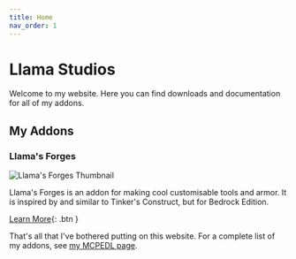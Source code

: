 ```yaml
---
title: Home
nav_order: 1
---
```


# Llama Studios
Welcome to my website. Here you can find downloads and documentation for all of my addons.

## My Addons
### Llama's Forges
![Llama's Forges Thumbnail](https://mcpedl.com/wp-content/uploads/2021/03/llamas-forges_1-520x245.png)

Llama's Forges is an addon for making cool customisable tools and armor. It is inspired by and similar to Tinker's Construct, but for Bedrock Edition.

[Learn More](/llamas-forges.html){: .btn }

That's all that I've bothered putting on this website. For a complete list of my addons, see [my MCPEDL page](https://mcpedl.com/user/kyleplo/).
